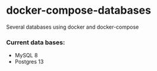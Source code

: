 # docker-compose-databases
Several databases using docker and docker-compose

### Current data bases:

- MySQL 8
- Postgres 13

